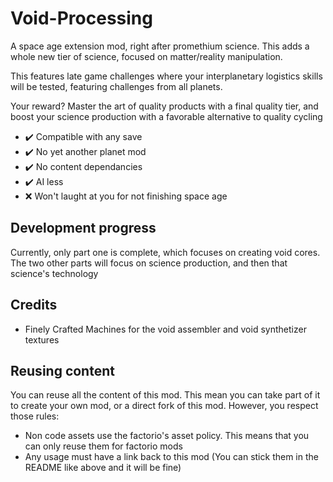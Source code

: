 # Void-Processing
A space age extension mod, right after promethium science. This adds a whole new tier of science, focused on matter/reality manipulation.

This features late game challenges where your interplanetary logistics skills will be tested, featuring challenges from all planets.

Your reward? Master the art of quality products with a final quality tier, and boost your science production with a favorable alternative to quality cycling

- ✔️ Compatible with any save
- ✔️ No yet another planet mod
- ✔️ No content dependancies
- ✔️ AI less
- ❌ Won't laught at you for not finishing space age

## Development progress

Currently, only part one is complete, which focuses on creating void cores.
The two other parts will focus on science production, and then that science's technology

## Credits

- Finely Crafted Machines for the void assembler and void synthetizer textures

## Reusing content

You can reuse all the content of this mod. This mean you can take part of it to create your own mod, or a direct fork of this mod. However, you respect those rules:
- Non code assets use the factorio's asset policy. This means that you can only reuse them for factorio mods
- Any usage must have a link back to this mod (You can stick them in the README like above and it will be fine)